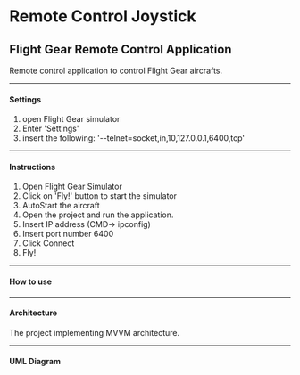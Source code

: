 # Remote Control Joystick
## Flight Gear Remote Control Application


Remote control application to control Flight Gear aircrafts.

______________
#### Settings
1. open Flight Gear simulator
2. Enter 'Settings'
3. insert the following: '--telnet=socket,in,10,127.0.0.1,6400,tcp'

______________
#### Instructions
1. Open Flight Gear Simulator
2. Click on 'Fly!' button to start the simulator
3. AutoStart the aircraft
4. Open the project and run the application.
5. Insert IP address (CMD-> ipconfig)
6. Insert port number 6400
7. Click Connect
8. Fly!

______________

#### How to use 

______________

#### Architecture
The project implementing MVVM architecture.

--------------

#### UML Diagram
